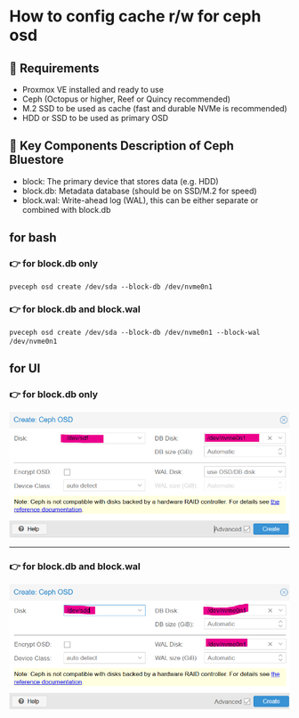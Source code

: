 # How to config cache r/w for ceph osd

## 🔧 Requirements

- Proxmox VE installed and ready to use
- Ceph (Octopus or higher, Reef or Quincy recommended)
- M.2 SSD to be used as cache (fast and durable NVMe is recommended)
- HDD or SSD to be used as primary OSD


## 🧩 Key Components Description of Ceph Bluestore
- block: The primary device that stores data (e.g. HDD)
- block.db: Metadata database (should be on SSD/M.2 for speed)
- block.wal: Write-ahead log (WAL), this can be either separate or combined with block.db


## for bash

### 👉 for block.db only
```
pveceph osd create /dev/sda --block-db /dev/nvme0n1
```

### 👉 for block.db and block.wal
```
pveceph osd create /dev/sda --block-db /dev/nvme0n1 --block-wal /dev/nvme0n1
```


## for UI

###  👉 for block.db only

<img src= /pic/s1.png />

----------------------------------------

### 👉 for block.db and block.wal

<img src= /pic/s2.png />





